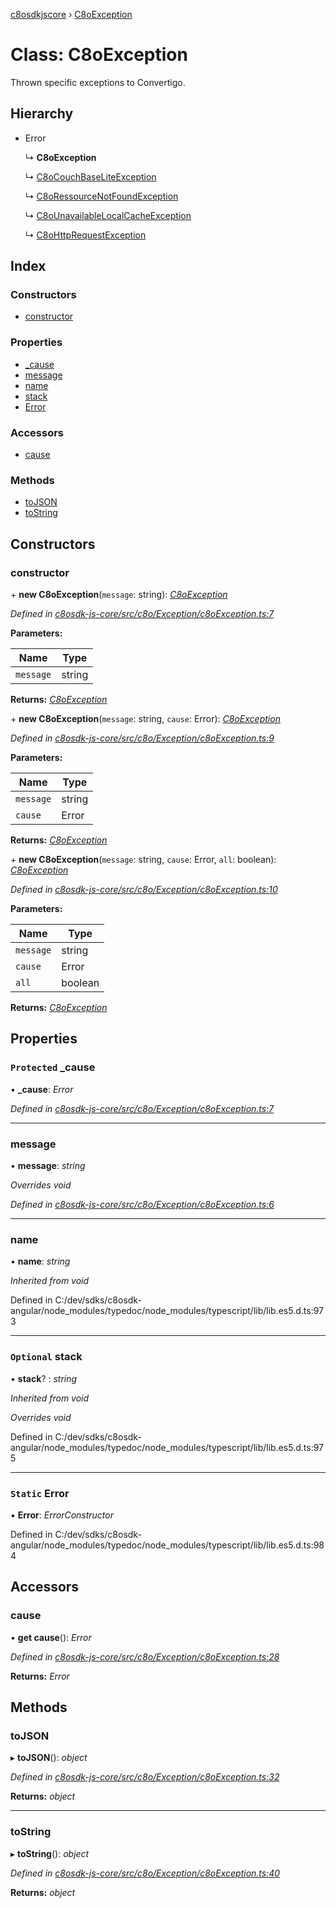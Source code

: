 [c8osdkjscore](../README.md) › [C8oException](c8oexception.md)

# Class: C8oException

Thrown specific exceptions to Convertigo.

## Hierarchy

* Error

  ↳ **C8oException**

  ↳ [C8oCouchBaseLiteException](c8ocouchbaseliteexception.md)

  ↳ [C8oRessourceNotFoundException](c8oressourcenotfoundexception.md)

  ↳ [C8oUnavailableLocalCacheException](c8ounavailablelocalcacheexception.md)

  ↳ [C8oHttpRequestException](c8ohttprequestexception.md)

## Index

### Constructors

* [constructor](c8oexception.md#constructor)

### Properties

* [_cause](c8oexception.md#protected-_cause)
* [message](c8oexception.md#message)
* [name](c8oexception.md#name)
* [stack](c8oexception.md#optional-stack)
* [Error](c8oexception.md#static-error)

### Accessors

* [cause](c8oexception.md#cause)

### Methods

* [toJSON](c8oexception.md#tojson)
* [toString](c8oexception.md#tostring)

## Constructors

###  constructor

\+ **new C8oException**(`message`: string): *[C8oException](c8oexception.md)*

*Defined in [c8osdk-js-core/src/c8o/Exception/c8oException.ts:7](https://github.com/convertigo/c8osdk-angular/blob/74e6eb2/src/c8o/Exception/c8oException.ts#L7)*

**Parameters:**

Name | Type |
------ | ------ |
`message` | string |

**Returns:** *[C8oException](c8oexception.md)*

\+ **new C8oException**(`message`: string, `cause`: Error): *[C8oException](c8oexception.md)*

*Defined in [c8osdk-js-core/src/c8o/Exception/c8oException.ts:9](https://github.com/convertigo/c8osdk-angular/blob/74e6eb2/src/c8o/Exception/c8oException.ts#L9)*

**Parameters:**

Name | Type |
------ | ------ |
`message` | string |
`cause` | Error |

**Returns:** *[C8oException](c8oexception.md)*

\+ **new C8oException**(`message`: string, `cause`: Error, `all`: boolean): *[C8oException](c8oexception.md)*

*Defined in [c8osdk-js-core/src/c8o/Exception/c8oException.ts:10](https://github.com/convertigo/c8osdk-angular/blob/74e6eb2/src/c8o/Exception/c8oException.ts#L10)*

**Parameters:**

Name | Type |
------ | ------ |
`message` | string |
`cause` | Error |
`all` | boolean |

**Returns:** *[C8oException](c8oexception.md)*

## Properties

### `Protected` _cause

• **_cause**: *Error*

*Defined in [c8osdk-js-core/src/c8o/Exception/c8oException.ts:7](https://github.com/convertigo/c8osdk-angular/blob/74e6eb2/src/c8o/Exception/c8oException.ts#L7)*

___

###  message

• **message**: *string*

*Overrides void*

*Defined in [c8osdk-js-core/src/c8o/Exception/c8oException.ts:6](https://github.com/convertigo/c8osdk-angular/blob/74e6eb2/src/c8o/Exception/c8oException.ts#L6)*

___

###  name

• **name**: *string*

*Inherited from void*

Defined in C:/dev/sdks/c8osdk-angular/node_modules/typedoc/node_modules/typescript/lib/lib.es5.d.ts:973

___

### `Optional` stack

• **stack**? : *string*

*Inherited from void*

*Overrides void*

Defined in C:/dev/sdks/c8osdk-angular/node_modules/typedoc/node_modules/typescript/lib/lib.es5.d.ts:975

___

### `Static` Error

▪ **Error**: *ErrorConstructor*

Defined in C:/dev/sdks/c8osdk-angular/node_modules/typedoc/node_modules/typescript/lib/lib.es5.d.ts:984

## Accessors

###  cause

• **get cause**(): *Error*

*Defined in [c8osdk-js-core/src/c8o/Exception/c8oException.ts:28](https://github.com/convertigo/c8osdk-angular/blob/74e6eb2/src/c8o/Exception/c8oException.ts#L28)*

**Returns:** *Error*

## Methods

###  toJSON

▸ **toJSON**(): *object*

*Defined in [c8osdk-js-core/src/c8o/Exception/c8oException.ts:32](https://github.com/convertigo/c8osdk-angular/blob/74e6eb2/src/c8o/Exception/c8oException.ts#L32)*

**Returns:** *object*

___

###  toString

▸ **toString**(): *object*

*Defined in [c8osdk-js-core/src/c8o/Exception/c8oException.ts:40](https://github.com/convertigo/c8osdk-angular/blob/74e6eb2/src/c8o/Exception/c8oException.ts#L40)*

**Returns:** *object*
